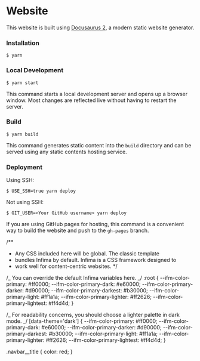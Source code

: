 # Website

This website is built using [Docusaurus 2](https://docusaurus.io/), a modern static website generator.

### Installation

```
$ yarn
```

### Local Development

```
$ yarn start
```

This command starts a local development server and opens up a browser window. Most changes are reflected live without having to restart the server.

### Build

```
$ yarn build
```

This command generates static content into the `build` directory and can be served using any static contents hosting service.

### Deployment

Using SSH:

```
$ USE_SSH=true yarn deploy
```

Not using SSH:

```
$ GIT_USER=<Your GitHub username> yarn deploy
```

If you are using GitHub pages for hosting, this command is a convenient way to build the website and push to the `gh-pages` branch.

/\*\*

- Any CSS included here will be global. The classic template
- bundles Infima by default. Infima is a CSS framework designed to
- work well for content-centric websites.
  \*/

/_ You can override the default Infima variables here. _/
:root {
--ifm-color-primary: #ff0000;
--ifm-color-primary-dark: #e60000;
--ifm-color-primary-darker: #d90000;
--ifm-color-primary-darkest: #b30000;
--ifm-color-primary-light: #ff1a1a;
--ifm-color-primary-lighter: #ff2626;
--ifm-color-primary-lightest: #ff4d4d;
}

/_ For readability concerns, you should choose a lighter palette in dark mode. _/
[data-theme='dark'] {
--ifm-color-primary: #ff0000;
--ifm-color-primary-dark: #e60000;
--ifm-color-primary-darker: #d90000;
--ifm-color-primary-darkest: #b30000;
--ifm-color-primary-light: #ff1a1a;
--ifm-color-primary-lighter: #ff2626;
--ifm-color-primary-lightest: #ff4d4d;
}

.navbar\_\_title {
color: red;
}
